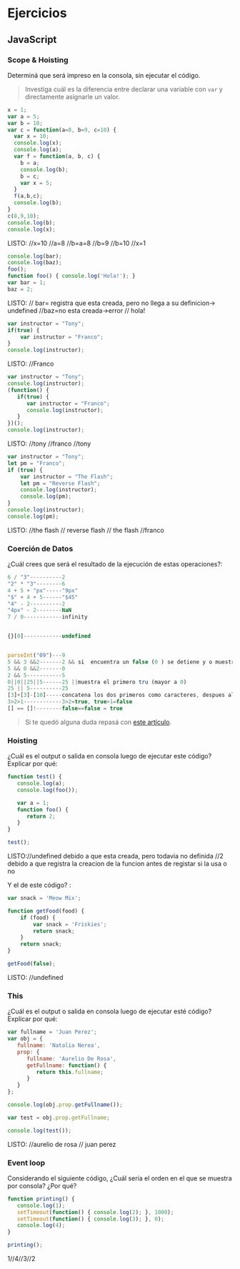 
# Ejercicios

## JavaScript

### Scope & Hoisting

Determiná que será impreso en la consola, sin ejecutar el código.

> Investiga cuál es la diferencia entre declarar una variable con `var` y directamente asignarle un valor.

```javascript
x = 1;
var a = 5;
var b = 10;
var c = function(a=8, b=9, c=10) {
  var x = 10;
  console.log(x); 
  console.log(a); 
  var f = function(a, b, c) {
    b = a;
    console.log(b);
    b = c;
    var x = 5;
  }
  f(a,b,c);
  console.log(b);
}
c(8,9,10);           
console.log(b);
console.log(x);
```
LISTO: //x=10  //a=8 //b=a=8 //b=9 //b=10 //x=1

```javascript
console.log(bar);
console.log(baz);
foo();
function foo() { console.log('Hola!'); }
var bar = 1;
baz = 2;
```
LISTO: // bar= registra que esta creada, pero no llega a su definicion-> undefined  //baz=no esta creada->error // hola!

```javascript
var instructor = "Tony";
if(true) {
    var instructor = "Franco";
}
console.log(instructor);
```
LISTO: //Franco

```javascript
var instructor = "Tony";
console.log(instructor);
(function() {
   if(true) {
      var instructor = "Franco";
      console.log(instructor);
   }
})();
console.log(instructor);
```
LISTO: //tony //franco //tony

```javascript
var instructor = "Tony";
let pm = "Franco";
if (true) {
    var instructor = "The Flash";
    let pm = "Reverse Flash";
    console.log(instructor);
    console.log(pm);
}
console.log(instructor);
console.log(pm);
```
LISTO: //the flash // reverse flash // the flash //franco

### Coerción de Datos

¿Cuál crees que será el resultado de la ejecución de estas operaciones?:

```javascript
6 / "3"----------2
"2" * "3"--------6
4 + 5 + "px"-----"9px"
"$" + 4 + 5------"$45"
"4" - 2----------2
"4px" - 2--------NaN
7 / 0------------infinity


{}[0]------------undefined


parseInt("09")---9
5 && 3 &&2-------2 && si  encuentra un false (0 ) se detiene y o muestra
5 && 0 &&2-------0
2 && 5-----------5
0||0||25||5------25 ||muestra el primero tru (mayor a 0)
25 || 5----------25
[3]+[3]-[10]-----concatena los dos primeros como caracteres, despues al encontraruna resa los usa como numeros y resta 10, devolviendo 23
3>2>1------------3>2=true, true>1=false
[] == []!--------false==false = true


```

> Si te quedó alguna duda repasá con [este artículo](http://javascript.info/tutorial/object-conversion).


### Hoisting

¿Cuál es el output o salida en consola luego de ejecutar este código? Explicar por qué:

```javascript
function test() {
   console.log(a);
   console.log(foo());

   var a = 1;
   function foo() {
      return 2;
   }
}

test();
```
LISTO://undefined debido a que esta creada, pero todavia no definida //2 debido a que registra la creacion de la funcion antes de registar si la usa o no


Y el de este código? :

```javascript
var snack = 'Meow Mix';

function getFood(food) {
    if (food) {
        var snack = 'Friskies';
        return snack;
    }
    return snack;
}

getFood(false);
```
LISTO: //undefined


### This

¿Cuál es el output o salida en consola luego de ejecutar esté código? Explicar por qué:

```javascript
var fullname = 'Juan Perez';
var obj = {
   fullname: 'Natalia Nerea',
   prop: {
      fullname: 'Aurelio De Rosa',
      getFullname: function() {
         return this.fullname;
      }
   }
};

console.log(obj.prop.getFullname());

var test = obj.prop.getFullname;

console.log(test());
```

 LISTO: //aurelio de rosa  // juan perez


### Event loop

Considerando el siguiente código, ¿Cuál sería el orden en el que se muestra por consola? ¿Por qué?

```javascript
function printing() {
   console.log(1);
   setTimeout(function() { console.log(2); }, 1000);
   setTimeout(function() { console.log(3); }, 0);
   console.log(4);
}

printing();
```

1//4//3//2